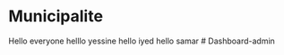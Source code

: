 ﻿# Municipalite
Hello everyone
helllo yessine
hello iyed 
hello samar
#   D a s h b o a r d - a d m i n  
 